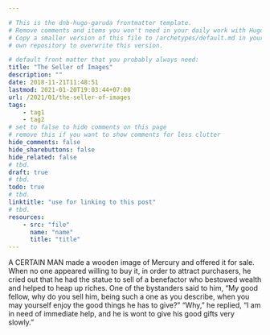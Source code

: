 ```yaml
---

# This is the dnb-hugo-garuda frontmatter template. 
# Remove comments and items you won't need in your daily work with Hugo.
# Copy a smaller version of this file to /archetypes/default.md in your
# own repository to overwrite this version.

# default front matter that you probably always need:
title: "The Seller of Images"
description: ""
date: 2018-11-21T11:48:51
lastmod: 2021-01-20T19:03:44+07:00
url: /2021/01/the-seller-of-images
tags:
    - tag1
    - tag2
# set to false to hide comments on this page
# remove this if you want to show comments for less clutter
hide_comments: false
hide_sharebuttons: false
hide_related: false
# tbd.
draft: true
# tbd.
todo: true
# tbd.
linktitle: "use for linking to this post"
# tbd.
resources:
    - src: "file"
      name: "name"
      title: "title"
---
```

A CERTAIN MAN made a wooden image of Mercury and offered it for sale. When no one appeared willing to buy it, in order to attract purchasers, he cried out that he had the statue to sell of a benefactor who bestowed wealth and helped to heap up riches. One of the bystanders said to him, “My good fellow, why do you sell him, being such a one as you describe, when you may yourself enjoy the good things he has to give?” “Why,” he replied, “I am in need of immediate help, and he is wont to give his good gifts very slowly.”
